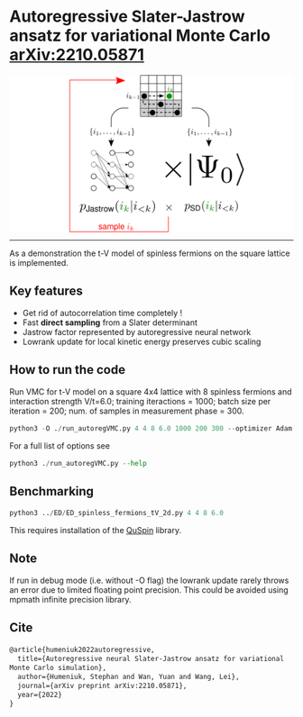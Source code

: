 # Autoregressive Slater-Jastrow ansatz for variational Monte Carlo [arXiv:2210.05871](https://arxiv.org/abs/2210.05871)
<img align="middle" src="_misc/arSJ_sketch.png" width="650" alt="sketch"/>
</div>

---
As a demonstration the t-V model of spinless fermions on the square lattice is implemented. 

## Key features
 - Get rid of autocorrelation time completely !
 - Fast **direct sampling** from a Slater determinant
 - Jastrow factor represented by autoregressive neural network
 - Lowrank update for local kinetic energy preserves cubic scaling 

## How to run the code
Run VMC for t-V model on a square 4x4 lattice with 8 spinless fermions and interaction strength V/t=6.0;
training iteractions = 1000; batch size per iteration = 200; num. of samples in measurement phase = 300.
```python
python3 -O ./run_autoregVMC.py 4 4 8 6.0 1000 200 300 --optimizer Adam --seed 42 --optimize_orbitals True
```
For a full list of options see
```python
python3 ./run_autoregVMC.py --help
```
## Benchmarking 
```python 
python3 ../ED/ED_spinless_fermions_tV_2d.py 4 4 8 6.0
```
This requires installation of the [QuSpin](http://weinbe58.github.io/QuSpin/) library.

## Note 
If run in debug mode (i.e. without -O flag) the lowrank update rarely throws an error due 
to limited floating point precision. This could be avoided using mpmath infinite precision library.

## Cite
```
@article{humeniuk2022autoregressive,
  title={Autoregressive neural Slater-Jastrow ansatz for variational Monte Carlo simulation},
  author={Humeniuk, Stephan and Wan, Yuan and Wang, Lei},
  journal={arXiv preprint arXiv:2210.05871},
  year={2022}
}
```
